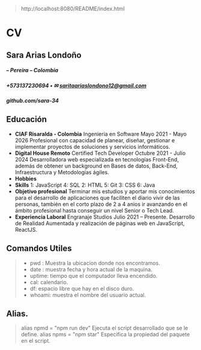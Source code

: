 >http://localhost:8080/README/index.html
# CV
## Sara Arias Londoño
##### – Pereira – Colombia
##### +573137230694 • ✉ saritaariaslondono12@gmail.com
##### github.com/sara-34
## Educación
- **CIAF Risaralda - Colombia**
Ingenieria en Software Mayo 2021 - Mayo 2026
Profesional con capacidad de planear, diseñar, gestionar e implementar proyectos de soluciones y servicios informáticos.
- **Digital House Remoto**
Certified Tech Developer Octubre 2021 - Julio 2024
Desarrolladora web especializada en tecnologías Front-End, además de obtener un background en Bases de datos,
Back-End, Infraestructura y Metodologías ágiles.
- **Hobbies**
- **Skills**
1: JavaScript 4: SQL
2: HTML 5: Git
3: CSS 6: Java
- **Objetivo profesional**
Terminar mis estudios y aportar mis conocimientos para el desarrollo de aplicaciones que faciliten el diario
vivir de las personas, también en el corto plazo de 2 a 4 anios ir avanzando en el ámbito profesional hasta
conseguir un nivel Senior o Tech Lead.
- **Experiencia Laboral**
Engranaje Studios Julio 2021 – Presente.
Desarrollo de Realidad Aumentada y realización de páginas web en JavaScript, ReactJS.


## Comandos Utiles
>- pwd : Muestra la ubicacion donde nos encontramos.
>- date : muestra fecha y hora actual de la maquina.
>- uptime: tiempo que el computador lleva encendido.
>- cal: calendario.
>- df: espacio libre que hay en el disco duro.
>- whoami: muestra el nombre del usuario actual.

## Alias.

> alias npmd = "npm run dev" 
>Ejecuta el script desarrollado que se le define.
> alias npms = "npm star"
> Especifica la propiedad del paquete en el script.

  